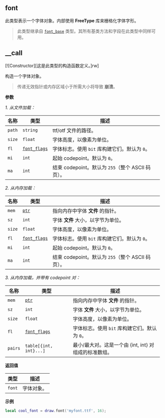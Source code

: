 ## font

此类型表示一个字体对象。内部使用 **FreeType** 库来栅格化字体字形。

> 此类型继承自 [`font_base`](/api/draw/managed/font-base "此类型表示字体类型的基类。你不能直接创建此类型的实例。请使用子类型。") 类型。其所有基类方法和字段在此类型中同样可用。

## __call

[![Constructor][这是此类型的构造函数定义。]rw]

构造一个字体对象。

> 传递无效指针或内存区域小于所需大小将导致 **崩溃**。

**参数**

*1. 从文件加载：*

| 名称 | 类型 | 描述 |
| ---- | ---- | ----------- |
| `path` | `string` | ttf/otf 文件的路径。 |
| `size` | `float` | 字体高度，以像素为单位。 |
| `fl` | [`font_flags`](/api/draw/managed/font-base/font-flags "此枚举确定字体对象应具备哪些标志。设置这些标志仅在类型构造期间可能。") | 字体标志。使用 `bit` 库构建它们。默认为 `0`。 |
| `mi` | `int` | 起始 codepoint。默认为 `0`。 |
| `ma` | `int` | 结束 codepoint。默认为 `255`（整个 ASCII 码页）。 |

*2. 从内存加载：*

| 名称 | 类型 | 描述 |
| ---- | ---- | ----------- |
| `mem` | [`ptr`](/api/common-types/ptr "此类型是一个指针。") | 指向内存中字体 **文件** 的指针。 |
| `sz` | `int` | 字体 **文件** 大小，以字节为单位。 |
| `size` | `float` | 字体高度，以像素为单位。 |
| `fl` | [`font_flags`](/api/draw/managed/font-base/font-flags "此枚举确定字体对象应具备哪些标志。设置这些标志仅在类型构造期间可能。") | 字体标志。使用 `bit` 库构建它们。默认为 `0`。 |
| `mi` | `int` | 起始 codepoint。默认为 `0`。 |
| `ma` | `int` | 结束 codepoint。默认为 `255`（整个 ASCII 码页）。 |

*3. 从内存加载，并带有 codepoint 对：*

| 名称 | 类型 | 描述 |
| ---- | ---- | ----------- |
| `mem` | [`ptr`](/api/common-types/ptr "此类型是一个指针。") | 指向内存中字体 **文件** 的指针。 |
| `sz` | `int` | 字体 **文件** 大小，以字节为单位。 |
| `size` | `float` | 字体高度，以像素为单位。 |
| `fl` | [`font_flags`](/api/draw/managed/font-base/font-flags "此枚举确定字体对象应具备哪些标志。设置这些标志仅在类型构造期间可能。") | 字体标志。使用 `bit` 库构建它们。默认为 `0`。 |
| `pairs` | `table[{int, int}...]` | 最小/最大对。这是一个由 {int, int} 对组成的标准数组。 |

**返回值**

| 类型 | 描述 |
| ---- | ----------- |
| `font` | 字体对象。 |

**示例**

```lua
local cool_font = draw.font('myfont.ttf', 16);
```